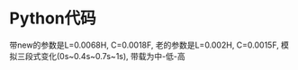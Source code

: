 # Python代码
带new的参数是L=0.0068H, C=0.0018F, 老的参数是L=0.002H, C=0.0015F, 模拟三段式变化(0s~0.4s~0.7s~1s), 带载为中-低-高
